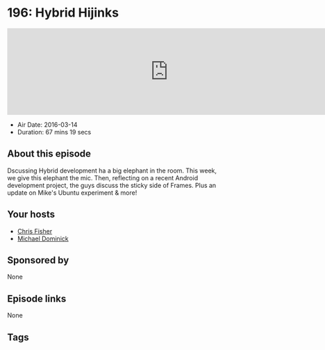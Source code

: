 # 196: Hybrid Hijinks

<iframe src="https://player.fireside.fm/v2/MLf2ZzhC+QGxG6-NM?theme=dark" width="740" height="200" frameborder="0" scrolling="no"></iframe>

* Air Date: 2016-03-14
* Duration: 67 mins 19 secs

## About this episode

Dscussing Hybrid development ha a big elephant in the room. This week, we give this elephant the mic. Then, reflecting on a recent Android development project, the guys discuss the sticky side of Frames. Plus an update on Mike's Ubuntu experiment & more!

## Your hosts
* [Chris Fisher](https://coder.show/hosts/chrislas)
* [Michael Dominick](https://coder.show/hosts/michael)

## Sponsored by

None



## Episode links

None



## Tags

